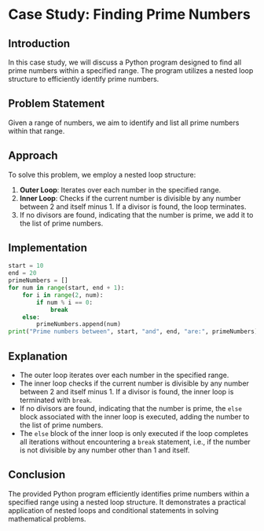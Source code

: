 <!-- EXERCISE 03
    3.(c) Understand the usage of else statement in loops with a case study
 -->

# Case Study: Finding Prime Numbers

## Introduction

In this case study, we will discuss a Python program designed to find all prime numbers within a specified range. The program utilizes a nested loop structure to efficiently identify prime numbers.

## Problem Statement

Given a range of numbers, we aim to identify and list all prime numbers within that range.

## Approach

To solve this problem, we employ a nested loop structure:

1. **Outer Loop**: Iterates over each number in the specified range.
2. **Inner Loop**: Checks if the current number is divisible by any number between 2 and itself minus 1. If a divisor is found, the loop terminates.
3. If no divisors are found, indicating that the number is prime, we add it to the list of prime numbers.

## Implementation

```python
start = 10
end = 20
primeNumbers = []
for num in range(start, end + 1):
    for i in range(2, num):
        if num % i == 0:
            break
    else:
        primeNumbers.append(num)
print("Prime numbers between", start, "and", end, "are:", primeNumbers)
```

## Explanation

- The outer loop iterates over each number in the specified range.
- The inner loop checks if the current number is divisible by any number between 2 and itself minus 1. If a divisor is found, the inner loop is terminated with `break`.
- If no divisors are found, indicating that the number is prime, the `else` block associated with the inner loop is executed, adding the number to the list of prime numbers.
- The `else` block of the inner loop is only executed if the loop completes all iterations without encountering a `break` statement, i.e., if the number is not divisible by any number other than 1 and itself.

## Conclusion

The provided Python program efficiently identifies prime numbers within a specified range using a nested loop structure. It demonstrates a practical application of nested loops and conditional statements in solving mathematical problems.
